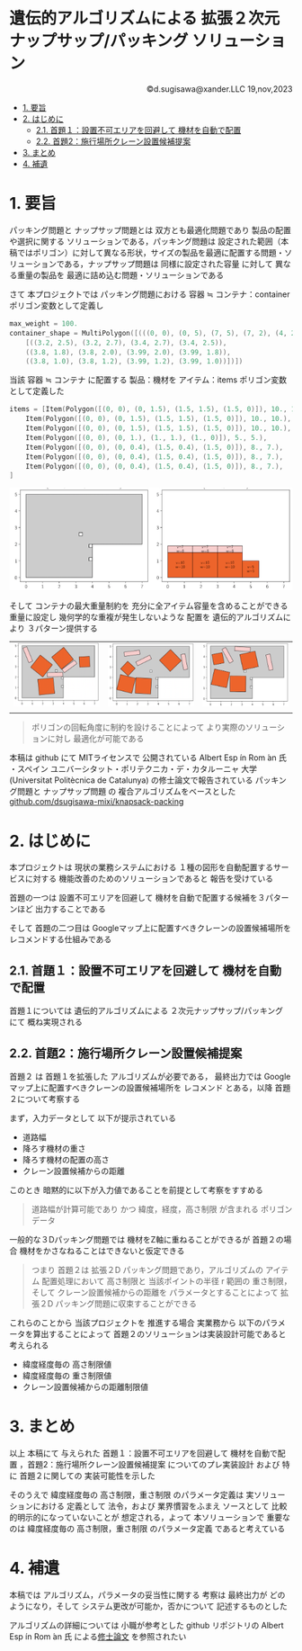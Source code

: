 # 遺伝的アルゴリズムによる 拡張２次元ナップサップ/パッキング ソリューション　<!-- omit in toc -->

<div style="display: flex; justify-content: flex-end">©︎d.sugisawa@xander.LLC 19,nov,2023</div>

- [1. 要旨](#1-要旨)
- [2. はじめに](#2-はじめに)
  - [2.1. 首題１：設置不可エリアを回避して 機材を自動で配置](#21-首題１設置不可エリアを回避して-機材を自動で配置)
  - [2.2. 首題2：施行場所クレーン設置候補提案](#22-首題2施行場所クレーン設置候補提案)
- [3. まとめ](#3-まとめ)
- [4. 補遺](#4-補遺)

<div style="page-break-before:always"></div>

# 1. 要旨

パッキング問題と ナップサップ問題とは 双方とも最適化問題であり 
製品の配置や選択に関する ソリューションである，パッキング問題は 設定された範囲（本稿ではポリゴン）に対して異なる形状，サイズの製品を最適に配置する問題・ソリューションである，ナップサップ問題は 同様に設定された容量 に対して 異なる重量の製品を 最適に詰め込む問題・ソリューションである

さて 本プロジェクトでは パッキング問題における 容器 ≒ コンテナ：container ポリゴン変数として定義し

```c
max_weight = 100.
container_shape = MultiPolygon([(((0, 0), (0, 5), (7, 5), (7, 2), (4, 2), (4, 0)),
    [((3.2, 2.5), (3.2, 2.7), (3.4, 2.7), (3.4, 2.5)),
    ((3.8, 1.8), (3.8, 2.0), (3.99, 2.0), (3.99, 1.8)),
    ((3.8, 1.0), (3.8, 1.2), (3.99, 1.2), (3.99, 1.0))])])
```

当該 容器 ≒ コンテナ に配置する 製品：機材を アイテム：items ポリゴン変数として定義した


```c
items = [Item(Polygon([(0, 0), (0, 1.5), (1.5, 1.5), (1.5, 0)]), 10., 10.),
    Item(Polygon([(0, 0), (0, 1.5), (1.5, 1.5), (1.5, 0)]), 10., 10.),
    Item(Polygon([(0, 0), (0, 1.5), (1.5, 1.5), (1.5, 0)]), 10., 10.),
    Item(Polygon([(0, 0), (0, 1.), (1., 1.), (1., 0)]), 5., 5.),
    Item(Polygon([(0, 0), (0, 0.4), (1.5, 0.4), (1.5, 0)]), 8., 7.),
    Item(Polygon([(0, 0), (0, 0.4), (1.5, 0.4), (1.5, 0)]), 8., 7.),
    Item(Polygon([(0, 0), (0, 0.4), (1.5, 0.4), (1.5, 0)]), 8., 7.),
]
```

![container](./img/initial-state.png)

そして コンテナの最大重量制約を 充分に全アイテム容量を含めることができる重量に設定し 幾何学的な重複が発生しないような 配置を 遺伝的アルゴリズムにより ３パターン提供する

||||
|---|---|---|
|![img0](./img/001.png)|![img1](./img/002.png)|![img2](./img/003.png)|
||||

> ポリゴンの回転角度に制約を設けることによって より実際のソリューションに対し 最適化が可能である

本稿は github にて MITライセンスで 公開されている Albert Esp ́ın Rom ́an 氏 ・スペイン ユニバーシタット・ポリテクニカ・デ・カタルーニャ 大学(Universitat Politècnica de Catalunya) の修士論文で報告されている パッキング問題と ナップサップ問題 の 複合アルゴリズムをベースとした[github.com/dsugisawa-mixi/knapsack-packing](https://github.com/dsugisawa-mixi/knapsack-packing)

<div style="page-break-before:always"></div>

# 2. はじめに

本プロジェクトは 現状の業務システムにおける １種の図形を自動配置するサービスに対する 機能改善のためのソリューションであると 報告を受けている

首題の一つは 設置不可エリアを回避して 機材を自動で配置する候補を３パターンほど 出力することである

そして 首題の二つ目は Googleマップ上に配置すべきクレーンの設置候補場所を レコメンドする仕組みである

## 2.1. 首題１：設置不可エリアを回避して 機材を自動で配置

首題１については 遺伝的アルゴリズムによる ２次元ナップサップ/パッキング にて 概ね実現される

## 2.2. 首題2：施行場所クレーン設置候補提案

首題２ は 首題１を拡張した アルゴリズムが必要である， 最終出力では Googleマップ上に配置すべきクレーンの設置候補場所を レコメンド とある，以降 首題２について考察する

まず，入力データとして 以下が提示されている

+ 道路幅
+ 降ろす機材の重さ
+ 降ろす機材の配置の高さ
+ クレーン設置候補からの距離

このとき 暗黙的に以下が入力値であることを前提として考察をすすめる

> 道路幅が計算可能であり かつ 緯度，経度，高さ制限 が含まれる ポリゴンデータ

一般的な３Dパッキング問題では 機材をZ軸に重ねることができるが 首題２の場合 機材をかさなねることはできないと仮定できる

> つまり 首題２は 拡張２D パッキング問題であり，アルゴリズムの アイテム 配置処理において 高さ制限と 当該ポイントの半径 r 範囲の 重さ制限，そして クレーン設置候補からの距離を パラメータとすることによって 拡張２D パッキング問題に収束することができる

これらのことから 当該プロジェクトを 推進する場合 実業務から 以下のパラメータを算出することによって 首題２のソリューションは実装設計可能であると 考えられる

+ 緯度経度毎の 高さ制限値
+ 緯度経度毎の 重さ制限値
+ クレーン設置候補からの距離制限値

# 3. まとめ

以上 本稿にて 与えられた 首題１：設置不可エリアを回避して 機材を自動で配置 ，首題2：施行場所クレーン設置候補提案 についてのプレ実装設計 および 特に 首題２に関しての 実装可能性を示した

そのうえで  緯度経度毎の 高さ制限，重さ制限 のパラメータ定義は 実ソリューションにおける 定義として 法令，および 業界慣習をふまえ ソースとして 比較的明示的になっていないことが 想定される，よって 本ソリューションで 重要なのは 緯度経度毎の 高さ制限，重さ制限 のパラメータ定義 であると考えている

# 4. 補遺

本稿では アルゴリズム，パラメータの妥当性に関する 考察は 最終出力が どのようになり，そして システム更改が可能か，否かについて 記述するものとした

アルゴリズムの詳細については 小職が参考とした github リポジトリの Albert Esp ́ın Rom ́an 氏 による[修士論文](https://github.com/albert-espin/knapsack-packing/blob/master/Report.pdf) を参照されたい

